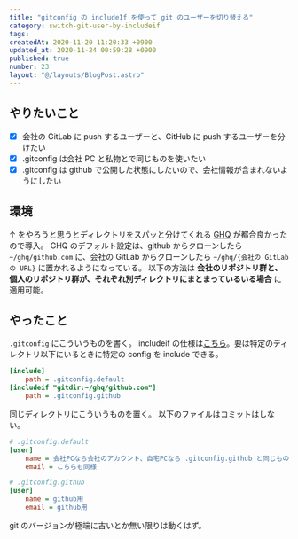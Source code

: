```yaml
---
title: "gitconfig の includeIf を使って git のユーザーを切り替える"
category: switch-git-user-by-includeif
tags:
createdAt: 2020-11-20 11:20:33 +0900
updated_at: 2020-11-24 00:59:28 +0900
published: true
number: 23
layout: "@/layouts/BlogPost.astro"
---
```


## やりたいこと

- [x] 会社の GitLab に push するユーザーと、GitHub に push するユーザーを分けたい
- [x] .gitconfig は会社 PC と私物とで同じものを使いたい
- [x] .gitconfig は github で公開した状態にしたいので、会社情報が含まれないようにしたい

## 環境

↑ をやろうと思うとディレクトリをスパッと分けてくれる [GHQ](https://github.com/x-motemen/ghq) が都合良かったので導入。
GHQ のデフォルト設定は、github からクローンしたら `~/ghq/github.com` に、会社の GitLab からクローンしたら `~/ghq/{会社の GitLab の URL}` に置かれるようになっている。
以下の方法は **会社のリポジトリ群と、個人のリポジトリ群が、それぞれ別ディレクトリにまとまっているいる場合** に適用可能。

## やったこと

`.gitconfig` にこういうものを書く。
includeif の仕様は[こちら](https://git-scm.com/docs/git-config/2.15.4#_includes)。要は特定のディレクトリ以下にいるときに特定の config を include できる。

```ini
[include]
	path = .gitconfig.default
[includeif "gitdir:~/ghq/github.com"]
	path = .gitconfig.github
```

同じディレクトリにこういうものを置く。
以下のファイルはコミットはしない。

```ini
# .gitconfig.default
[user]
	name = 会社PCなら会社のアカウント、自宅PCなら .gitconfig.github と同じもの
	email = こちらも同様
```

```ini
# .gitconfig.github
[user]
	name = github用
	email = github用
```

git のバージョンが極端に古いとか無い限りは動くはず。
